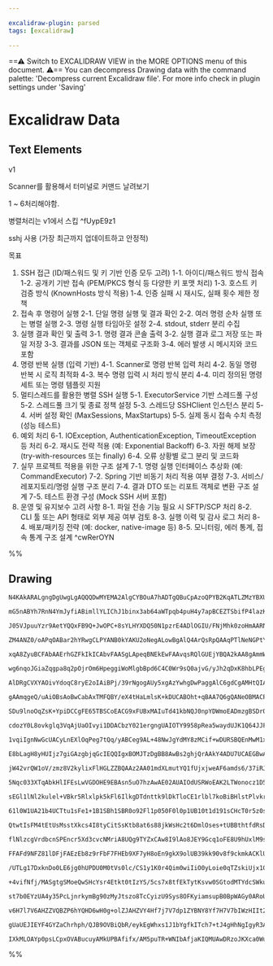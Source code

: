 ```yaml
---

excalidraw-plugin: parsed
tags: [excalidraw]

---
```

==⚠  Switch to EXCALIDRAW VIEW in the MORE OPTIONS menu of this document. ⚠== You can decompress Drawing data with the command palette: 'Decompress current Excalidraw file'. For more info check in plugin settings under 'Saving'


# Excalidraw Data

## Text Elements
v1

Scanner를 활용해서 터미널로 커맨드 날려보기

1 ~ 6처리해야함.

병렬처리는 v1에서 스킵 ^fUypE9z1

sshj 사용 (가장 최근까지 업데이트하고 안정적)

목표
1. SSH 접근 (ID/패스워드 및 키 기반 인증 모두 고려)
        1-1. 아이디/패스워드 방식 접속
        1-2. 공개키 기반 접속 (PEM/PKCS 형식 등 다양한 키 포맷 처리)
        1-3. 호스트 키 검증 방식 (KnownHosts 방식 적용)
        1-4. 인증 실패 시 재시도, 실패 횟수 제한 정책
2. 접속 후 명령어 실행
        2-1. 단일 명령 실행 및 결과 확인
        2-2. 여러 명령 순차 실행 또는 병렬 실행
        2-3. 명령 실행 타임아웃 설정
        2-4. stdout, stderr 분리 수집
3. 실행 결과 확인 및 출력
        3-1. 명령 결과 콘솔 출력
        3-2. 실행 결과 로그 저장 또는 파일 저장
        3-3. 결과를 JSON 또는 객체로 구조화
        3-4. 에러 발생 시 메시지와 코드 포함
4. 명령 반복 실행 (입력 기반)
        4-1. Scanner로 명령 반복 입력 처리
        4-2. 동일 명령 반복 시 로직 최적화
        4-3. 복수 명령 입력 시 처리 방식 분리
        4-4. 미리 정의된 명령 세트 또는 명령 템플릿 지원
5. 멀티스레드를 활용한 병렬 SSH 실행
        5-1. ExecutorService 기반 스레드풀 구성
        5-2. 스레드풀 크기 및 종료 정책 설정
        5-3. 스레드당 SSHClient 인스턴스 분리
        5-4. 서버 설정 확인 (MaxSessions, MaxStartups)
        5-5. 실제 동시 접속 수치 측정 (성능 테스트)
6. 예외 처리
        6-1. IOException, AuthenticationException, TimeoutException 등 처리
        6-2. 재시도 전략 적용 (예: Exponential Backoff)
        6-3. 자원 해제 보장 (try-with-resources 또는 finally)
        6-4. 오류 상황별 로그 분리 및 코드화
7. 실무 프로젝트 적용을 위한 구조 설계
        7-1. 명령 실행 인터페이스 추상화 (예: CommandExecutor)
        7-2. Spring 기반 비동기 처리 적용 여부 결정
        7-3. 서비스/레포지토리/명령 실행 구조 분리
        7-4. 결과 DTO 또는 리포트 객체로 변환 구조 설계
        7-5. 테스트 환경 구성 (Mock SSH 서버 포함)
8. 운영 및 유지보수 고려 사항
        8-1. 파일 전송 기능 필요 시 SFTP/SCP 처리
        8-2. CLI 툴 또는 API 형태로 외부 제공 여부 검토
        8-3. 실행 이력 및 감사 로그 처리
        8-4. 배포/패키징 전략 (예: docker, native-image 등)
        8-5. 모니터링, 에러 통계, 접속 통계 구조 설계 ^cwRerOYN

%%
## Drawing
```compressed-json
N4KAkARALgngDgUwgLgAQQQDwMYEMA2AlgCYBOuA7hADTgQBuCpAzoQPYB2KqATLZMzYBXUtiRoIACyhQ4zZAHoFAc0JRJQgEYA6bGwC2CgF7N6hbEcK4OCtptbErHALRY8RMpWdx8Q1TdIEfARcZgRmBShcZQUebQB2bR4aOiCEfQQOKGZuAG1wMFAwYogSbggAMwBVeABRAE4jAEYU4shYRHKoLChWksxuHh4ADm16+oBWAGYANiapkaaeCf4S

mG5nABYh7RnN4YmJyfiABimllYLIChJ1binx3ab64aWTpqb4puH4y7apBCEZTSbifP4lazKYLcE6rARQUhsADWCAAwmx8GxSOUAMRNBD4/F9SCaXDYJHKRFCDjEdGY7ESBHWZhwXCBLLEyqEfD4ADKsGhEkEHk5zARyIQAHVbpJBnCIGLESj+TBBehhWV5VTgRxwjk0E15WxWdg1OsDSdYVcIJThHAAJLEfWoXIAXXlFXIGUd3A4Qh58sINKw5Vw

J05VJpuuYzr9AetYQQxFB9Q+JwOPC+8sYLHYXDQ50N1pzrE4ADlOGIU/FNjMhk0zoHmAARNLdZNoCoEMLyzTCGm1YIZLKx/34eVCODEXDt0E1+I8D7DYbvCabeVEDhI31jjdsclJ7hd/A963dTC9CT0JoAHQ4d95eA4utIgB9O1CAHTXAJVjgBdVwA4g6ggAMi4AH92AAiNgA6HaggAnc4AF52ADstqCAAUNgAkHYALz2AAx1d53k0qAAH6oDMgA

ZM4ANZ0/oAPqOABar2hYRwgCLPYANB0kYAKU2oNegALowBgAlQ4ArQsRpQAAqPTlNeNGPtYL7vt+/5AWBkGwQhKEYTROH4URpGUdR950YxxEsexXG8R6nBQLyhBGOIvBWv8FTGQAYrg+jcuaqDgu0PQAIJEMo+boMEFS9NmTBQOYBCeUCPnQManJ6FkuBBkwPpoHG47WliQJBgQgkXsJt5aWJz5MJJv4ASBEHQfBSFoZhWkqQRJHkVRNEMcxrFNB

xqA8ZyuBCFAbAAErhGZFkIkICAbvFAASgLApeqBNEkEwFAAvqsRQlGUEjYBQA2kAA8gAmmWnIdBZ0BCfKAxoM4MynNonybCc9TxPUZyTK5EDOddmyJBMPALD832pps9QzPKNzEHcaArhM2jnJMPAzDdf0zFMUzypI00ggaTQTFZEIcFCFl4/CSpohiWK4oSBJIL2ZIUpGtLkwy6BMhwLJspkAXWhU3J8gKp0asm8qKhK0oQ7KaB8Am4rKvz5SCxG

wg6nqoJGiaZqgpa8q2pOjrOm6HpeggiWoMlgbBpd6C4C0Wr9sQ0ajvG/yJh2qDxK8hbLPEgW5pwmu/D7pYcBWHBVhaUwnJmPwB9ahAtm2h6dt2Y3Wn21LEIO6Sc47KX/JO06zga86Lou0Mg+NW47k7JSYgervHqe/znrNCrMJIABWqCADUDX6oAAFIAADWAKXjqCADqzgA/tYAMnWAAOTqCAKOjgAOzYALuOAB1LgAaq4ABzWoIAEqOAKgTgCAEw

AlDRgCVXYAOivYdoqC8ryE2oIAiBPj/39rNgogAUy5xgAzYwhgDwPaggAlC6gdCgAMHtQIAD3HAC5k6gQAFV2AAUW1AG9kLHw4KgVBaDUFNGcPNVAgARUaXoAFFb35fwQoASh7AC7Qw/QAsYN3nQegzBcRUCAFeawAODWAJAVQ/uAAFWoABZBQnCADSqJeSoEAKhrFDACPLagQAJ02AETRwAOqsANQIAG+XADvnagEiyDaFoMwVMK+gAONc4ivJR

gAAmqgeQ/uAiOBsAoBwCabAxTMFQBY/eX4tHaLmlsK+kDUCABOht+qBAA7Q6gQANeOBMACPN1A/EBMAPlrgAMIdQIAHAnFG70AKIzd4GH30oagQAI2uoEAKFdgBODsAC2jfjACRqzQjxPAsFX0ABdNgAfcYKYU8pqA/6AAaawAPzWoEAKprYDKnaOqQwwAN6OABv2ppqBAA4Q4AChmWmAAQ2liDFyn9NodUvR4zfFlNQIAAYXAAh4zgwAw2OoEAC

SDu9lnoOqZsK+YpiDCCgFE65TBSCoEACG9xFUBxMAIuTd41kbNQJ0npYDWmoEADmzgBSDrOWgqYNTxn/MABrzgAUwZBeClBHioUMN+f88CgAP2tQIAAAmR7zNQIAGGXGn4ohagqFazOnvgAFK8l2mWVAhLAC4NYAFpnIKABtawADhOABU18lqAoWXNQGxMZgAcHsALsDQTUCABUuwJ09AACY6gQAKvMIWURRO8QqimoGAYAV56Wl90AKHjoKgHAP

cdozY0L8ovkglq3VqAjUaOIvyi1DDACbzY021ergngUAIOTY9958pRea5waydUJK1Q64JJFnEUNec6rxqBgJvN3oADXHAA4LeMwAHIPGMJVqwAOouABhVwA/Z2oGnoABbG7ww1QIAAS7AAPS5xQAEB1wSKooxZN874bP5RMaFtRMAIGwD1LEvImBmDECajqTbAABK6gDlgBGQa7c4Bhja4LTsADYL6EgWAFCJwAMx2oDScc05QbaHdrWcuwAn03X

1vqiIgnNwGcUACyLnEXlOqPeg7tQq/yABCeg9AL+48NwJgYdMY8zMCif+wDURSBQEnMwM1x7nBVt8Yk1ArrglZPeYADTnUCAEI53e/dZ2AFKm1AgAZRaMcgmYV9AAQY4ADzHHX8pmNC+0u1e1iDgMFTgUT3I9QxlkEK7GOAsYQGxvMUT+KEAyLcwTwnOCoCkSReji6r5hPCagQAIBOAFb21Arj+6UbQL2uAnBOZWHwKgAAQnTNgFQKhwfQQxtZgA

E8bLagH8yHUIjz7giGAzgbjqGcIEQQIgxBOMJTzDgBB8AwBs2ghjQrAAkY4ADU7UCAEGBwAlmuABGe1A2Ln1ApVYGxIfjAAs3agQAIKvgUALgTxjXGABFx1AgAQccUdy45gARmv5fEaFWrflgMAoADOWl5PsACmzSWeU6bQOifQ+hrAZz7QO3qpAouoLaww3kcBSBBmUOOwAIn2uo3dG7TQzAABvX8w9Hi3Yhqvn+DbnEFANuUdPQABYvEQUB1zZ

jW42vrQW1oV/zmz8V2kylixFlHGLZZBQAAz2AA01mdXLmutYQ1fUjxjweAF6amds6/37iRJeu+X6VEUWQaMVAgAWscAIBjQLAAE49PVCCTEHd0ALar/LhjQpJWpwAhYNAKI4AEVXAApY1K3ktl+KcIULyVEnC6PvdQYzhhqIAAy9pUCABYl/7qB3KcLl6IwAOwuQWo4dxJjDUAHdQCYu7DOzstKXsav+gAEGq7plnF8nxeoEZ0KwADD3KPfv/QAq

5Nqc033XTqAbkHlIFEsLwVGDOHE9EBAsn5uO7hzAwAE02AUAIOdUSRWoEAK2LTWonocz1D5rfEKBZRbjGDu3de6DxHhPGe89l7ry3nvI+p8L4cGwe2h+T8+4vyId/IFbDQE+LgQgpB/LMHYLwYQj+PeLFZJH4pphrDx3ob7twvhgjhFiMkTIhRSi1GOpj7ogxRjTHmIoX3KxNi7EOOyDGrTbjZ9Cp8f4qVymolP/iUklJ6SOCZOyXkoppTO0Hdql

sEGl1lNl2kulel+VBkr5Rlxlpk5kFl6IlkgDTdnttk9lDkTloCE1rlbl7koBiBHlstPlvkr4MVIDAU/4wV+UoVsEtU4VEUaCHc0VyDNlMUcV8UldmcyUWDTdqVUA6UGUlcQcodA0TtBUr408JUpVZUFVlVVV1UOBNVmk7VflDVjUQEY8LVW8nxrVxk7UHV7cTsXUr53UDCvVMs/VR4A141Q1w1mlI1HUb83sTCE0k09100s0c0WJ81i1S0K0OAq0

61l0W1UA21b4UCTtu1sFe1+1B1SBh1SBR0o92Fl1p050F0l0p1UB10t1d191sCHcT0r5z0sdr1CBb0wEH0n1XCPF31ztv0Tlf0+5wMgMg5QNUA2jINoM5AY9u1ENkNUMOE4ksNcN8MiMEdyMqNaNjCPEGNsEmMpN+NONuMjM8B+NliRNUAxMJMeotiZM5MX0TsGMGFlNvdb8RtUB9NDNeMCAzMLMrMY87Mr5HNnNXN3NPNvM1BJA/NwhhBRBwgld

QtwtIsFM4tEtUsMsstXkcs4I8tyCitSsKtb8at6s88jkWsHc2t6DmlOses+tUBBthtfdRsDAJsBxpsEiY9Fsr5ltVsCZNtttnC9tDs2ljsPE2s1kLsrsbt7tHt0DXtjjOSE1vtfsldAdgd2VUAIcMSsSTs2sq0EdUBkdUd0dyQsdUAcc1V8cr4SdydKdqdkI6cTdsFmdVM2d0JOcedgk+cBchcRcxcTtJcr4Zc5dFdCUVc1dNdUBtckk9cDcjcTc

flNlzcgVrdbcnSPEncr5Xd3cvcNMriA8UQg9TYZxCAw8I9lAo8JEY9Gcq1oFE8U9hUxlM9s9slc9GtMTOQbIshTJzJBhiZKg7IHInJuB3pm4wpvJyg/IuZ/gcxgp3AuyIpeo4BopjI4oXwTYzZUpVt/BMohIhQ25O4e5+5h4x4p5Z5F5V5N4d4D5kE7xz5L5NTH5n5X5J9f4lF2EB94FEF99oVx9u9SEKEZ8Hd6Er4WE+8OFl9eF+EhERFxFZMt9

FFAFd9NFZ81lDFjFAEzEb8z9rFbF7FHEb9XF7yH8oEn9gkX9olUB39kk90v8f9ckmkACKlUCQCPU8TwC/lKCcDhkxktUEDflCVFlACTtVkr50DdkDkD0cChU8CeoCCiDSAnlYTSCOAQyaLf1qDkUJD2tmlGCkVaC58KDIyuDCUeCh5lKqUOlaV6VGUWVpTuVxDUUE1pDJVgk5DFUVVccNVOLVC9V1CHUtD41dDxImAbUHL7VjU5jg03VKLtVLDfV

/UTLg17DxknDo0LE6jg0hUPDU0M0tVs0lc/CS1y1K0r4Qim0wiIiO0yLoie0qTZskiUjx10jUcsjSici8i/4d0CLeLijTcyj20Kiqiajn0F0P0mi8Nek/0AN2iQMwN+qeiYN+i48kMUM0NslRicM8M+5CMSMyM7wKNUAaMoztEFir4licAhMVjlc1jeMNi8wDiOBRNxMEBJMdrpMUEjiFMziIkLjtNSTrjMADNdQ7iTNzNyRLNrMFMHMnMXNUA3N

+4vifNfj/MASgtgSMoeQwSHcYsr4Etkt0tIzYS/5cs7x8tfEkTytKsvw0SGtodMTYdcSWkutesBshsrixsKSpt4jZsaS596S1smSds3lWSjtYduTLtrtbsHsnsqK88YraFPsr4xS/tCVJTUBRDZSqz5SRSlSj9VS511TMc29tS8c7wCd9S/4Kcqch8TSHdGczTGkLT2dUBuded+dBdhdRdfLaEXTUA3SFclcvSxEfS/Tdd9dDsgyjbTdfkwyrcbc

st7b0EYzUA4y35PcLjnrkymBg90zMyJtszo8TcCyizU9Sys8OFKyiamsupB0BpWAGy0ARoU5/hNwEApogQsY5oFplpwB3Q6BcA4A4B+QZwLI1poAMYMgeya6+zIAzAEAKAvr6Y7Y6QKYJAcQrMZ6Kg+gIAB0RLOZ7Ruh9B+RSYJ7mYIA8RqYiRVgF6RB2QoAV70hR6dYaRN6uhyA2ZWQj757F6j6T79BbJeYVQ1QFQMRNQCgD6l6sgn717RYZQ5R

v6H7l7V6AHZZVQBZP6hYQHD6wH0g+olZJAHZVY4Hf7j7V7dp1ZYBNY8Yf7H7V7bIWzHIIt2z97QG/6iHjJ6yLIeB8HKHMH0gi9hyeyEB/J774GqH0h26oN3IRKbEMZcBXYZyShGGn7agaR+HEQKAhHXYIA2QZHOGMGn7pGbF+J4BToGZ57mBsBEQeQAANbgeIGYUYG6VMX6fYT4CONGb+3R/R/AfabgG6GGYYCOSOB4b4ax9cb+owNgAwbgNaQeg

gUaUEJIEYF4GYZaChrhph/QJB9OVBiQbR/eykEgWhxs1J1bYgfkITch7+tJ4gHhNgIgyR3ATQYIeuZOLJkgS+tAIJiAUzDEeR0gZQUkPuRcb2XgT4KJTpqJE4bQCYQ+TkAaZQf0NkcoVp9pv6WEXgCOXp+Z1AAZoZiAaJ9Bo+iBhAbB/jHOfez0ByBAAaYMBk5QQJ60TIcpyp7gMu+UbAIgMc0u0gUaeUMLXux5551KHqSu65p5hANZkoOwduftb

IXkMLOAYp0psLCpxOVABucuyAMkUPBAfifx/AM5puTR+WNIbAfjaKIQMUAwDRzoJKXca0WuFEKpk8eFyAfAUIKAdyHFjM5F1FqufABusAFaOgHmYIZ0YAJaEAJaIAA==
```
%%